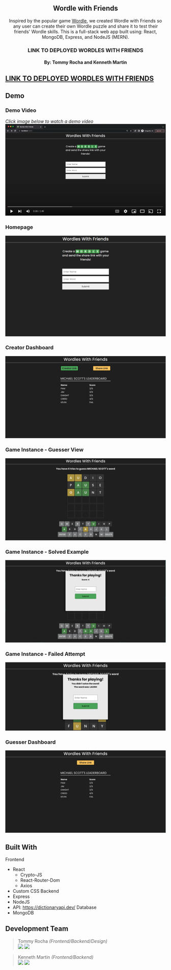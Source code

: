 <!-- PROJECT LOGO -->
<div align="center">
<h2>Wordle with Friends</h2>
  <p align="center">
    Inspired by the popular game <a href="http://www.nytimes.com/games/wordle/index.html">Wordle</a>, we created Wordle with Friends so any user can create their own Wordle puzzle and share it to test their friends' Wordle skills. This is a full-stack web app built using: React, MongoDB, Express, and NodeJS (MERN).  
  </p>
  <a href"http://54.164.128.228"><h3 align="center">LINK TO DEPLOYED WORDLES WITH FRIENDS</h3></a>
  <h4 align="center">By: Tommy Rocha and Kenneth Martin</h4>
</div>

## [LINK TO DEPLOYED WORDLES WITH FRIENDS](http://54.164.128.228)

## Demo

### Demo Video
*Click image below to watch a demo video*
[![Wordles with Friends Demo Video](/images/demo-video-thumbnail.png)](https://youtu.be/nLj1fniXinU)

### Homepage
<img src="/images/home.png" alt="wordle with friends homepage">

### Creator Dashboard
![Creator Leaderboard](/images/creator-leaderboard.png)

### Game Instance - Guesser View
![Guesser View Example](/images/guess-example.png)

### Game Instance - Solved Example
![Solved Example](/images/solve-example.png)

### Game Instance - Failed Attempt
![Failed Guess](/images/fail-example.png)

### Guesser Dashboard
![Guesser Leaderboard](/images/guesser-leaderboard.png)

<!-- ABOUT THE PROJECT -->
## Built With
Frontend
* React
  * Crypto-JS
  * React-Router-Dom
  * Axios
* Custom CSS
Backend
* Express
* NodeJS
* API: https://dictionaryapi.dev/
Database
* MongoDB

## Development Team
>  Tommy Rocha *(Frontend/Backend/Design)* <br>
<a href="https://github.com/RochaThomas"><img src="https://img.shields.io/badge/-GitHub-282A36?style=for-the-badge&logo=github"/></a>  <a href="https://www.linkedin.com/in/t-rocha/"><img src="https://img.shields.io/badge/-LinkedIn-1572B6?style=for-the-badge&logo=Linkedin"/></a>

> Kenneth Martin *(Frontend/Backend)* <br>
<a href="https://github.com/martinkenneth"><img src="https://img.shields.io/badge/-GitHub-282A36?style=for-the-badge&logo=github"/></a>  <a href="https://www.linkedin.com/in/martin-kenneth/"><img src="https://img.shields.io/badge/-LinkedIn-1572B6?style=for-the-badge&logo=Linkedin"/></a>

